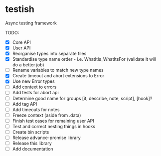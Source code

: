 # testish
Async testing framework

TODO:
- [x] Core API
- [x] User API
- [x] Reorganise types into separate files
- [x] Standardise type name order - i.e. WhatItIs_WhatItsFor (validate it will do a better job)
- [ ] Rename variables to match new type names
- [x] Create timeout and abort extensions to Error
- [x] Use new Error types
- [ ] Add context to errors
- [ ] Add tests for abort api
- [ ] Determine good name for groups [it, describe, note, script], [hook]?
- [ ] Add tag API
- [ ] Add timeouts for notes
- [ ] Freeze context (aside from .data)
- [ ] Finish test cases for remaining user API
- [ ] Test and correct nesting things in hooks
- [ ] Create bin scripts
- [ ] Release advance-promise library
- [ ] Release this library
- [ ] Add documentation
